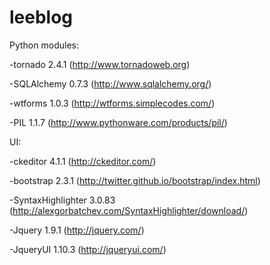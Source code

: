 leeblog
=======

Python modules:

-tornado 2.4.1 (http://www.tornadoweb.org)

-SQLAlchemy 0.7.3 (http://www.sqlalchemy.org/)

-wtforms 1.0.3 (http://wtforms.simplecodes.com/)

-PIL 1.1.7 (http://www.pythonware.com/products/pil/)

UI:

-ckeditor 4.1.1 (http://ckeditor.com/)

-bootstrap 2.3.1 (http://twitter.github.io/bootstrap/index.html)

-SyntaxHighlighter 3.0.83 (http://alexgorbatchev.com/SyntaxHighlighter/download/)

-Jquery 1.9.1 (http://jquery.com/)

-JqueryUI 1.10.3 (http://jqueryui.com/)


